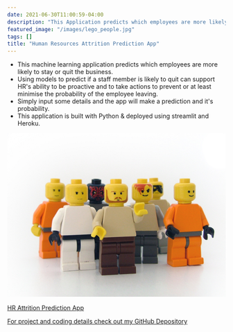 ```yaml
---
date: 2021-06-30T11:00:59-04:00
description: "This Application predicts which employees are more likely to stay or quit!"
featured_image: "/images/lego_people.jpg"
tags: []
title: "Human Resources Attrition Prediction App"
---
```


* This machine learning application predicts which employees are more likely to stay or quit the business.
* Using models to predict if a staff member is likely to quit can support HR's ability to be proactive and to take actions to prevent or at least minimise the probability of the employee leaving.
* Simply input some details and the app will make a prediction and it's probability.
* This application is built with Python & deployed using streamlit and Heroku.    
 

[![](/images/lego_people.jpg)](https://attrition-model.herokuapp.com/)

[HR Attrition Prediction App](https://attrition-model.herokuapp.com/)

[For project and coding details check out my GitHub Depository](https://github.com/Eamoned/attrition-heroku)